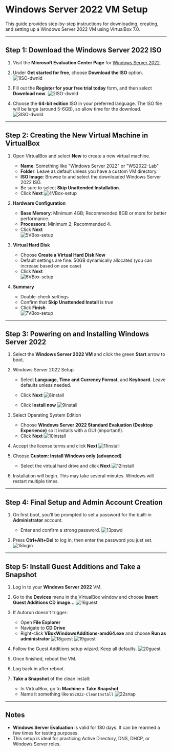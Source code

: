 
# Windows Server 2022 VM Setup
This guide provides step-by-step instructions for downloading, creating, and setting up a Windows Server 2022 VM using VirtualBox 7.0.

---

## Step 1: Download the Windows Server 2022 ISO

1. Visit the **Microsoft Evaluation Center Page** for [Windows Server 2022](https://www.microsoft.com/en-us/evalcenter/evaluate-windows-server-2022).
2. Under **Get started for free**, choose **Download the ISO** option.
   ![1ISO-dwnld](https://github.com/user-attachments/assets/ac4fe9cc-176e-4299-89a9-971c224ba04a)

3. Fill out the **Register for your free trial today** form, and then select **Download now**.
   ![2ISO-dwnld](https://github.com/user-attachments/assets/9056d2df-380f-471b-94b5-b0962cc3ef6e)

4. Choose the **64-bit edition** ISO in your preferred language. The ISO file will be large (around 5-6GB), so allow time for the download.
   ![3ISO-dwnld](https://github.com/user-attachments/assets/249a1db9-2395-4328-8818-e35000ba484d)


---

## Step 2: Creating the New Virtual Machine in VirtualBox

1. Open VirtualBox and select **New** to create a new virtual machine.

   - **Name**: Something like "Windows Server 2022" or "WS2022-Lab"
   - **Folder**: Leave as default unless you have a custom VM directory.
   - **ISO Image**: Browse to and select the downloaded Windows Server 2022 ISO.
   - Be sure to select **Skip Unattended Installation**.
   - Click **Next**
   ![4VBox-setup](https://github.com/user-attachments/assets/98b6e46b-038b-4bf0-a366-d5c14a12920f)


2. **Hardware Configuration**

   - **Base Memory**: Minimum 4GB; Recommended 8GB or more for better performance.
   - **Processors**: Minimum 2; Recommended 4.
   - Click **Next**  
   ![5VBox-setup](https://github.com/user-attachments/assets/3fbbb6a2-e2db-4b37-bccc-1b6ba5bd9bc4)

   
3. **Virtual Hard Disk**

   - Choose **Create a Virtual Hard Disk Now**
   - Default settings are fine: 50GB dynamically allocated (you can increase based on use case)
   - Click **Next**  
   ![6VBox-setup](https://github.com/user-attachments/assets/f5daf426-d0b4-4b6c-b3a8-c78870f5be13)


4. **Summary**

   - Double-check settings
   - Confirm that **Skip Unattended Install** is *true*
   - Click **Finish**  
   ![7VBox-setup](https://github.com/user-attachments/assets/7f0caf10-e14f-42ab-bec4-f181b8387286)


---

## Step 3: Powering on and Installing Windows Server 2022

1. Select the **Windows Server 2022 VM** and click the green **Start** arrow to boot.

2. Windows Server 2022 Setup

   - Select **Language**, **Time and Currency Format**, and **Keyboard**. Leave defaults unless needed.
   - Click **Next**
   ![8install](https://github.com/user-attachments/assets/12880674-3c7e-4eb7-83c0-f1fab0c4f733)


   - Click **Install now**
   ![9install](https://github.com/user-attachments/assets/5345e1e1-cbef-4b3d-848a-3f67e068ff0b)


3. Select Operating System Edition

   - Choose **Windows Server 2022 Standard Evaluation (Desktop Experience)** so it installs with a GUI (important!).
   - Click **Next**
   ![10install](https://github.com/user-attachments/assets/53296080-bd7f-4892-a37b-33cf887876f0)


4. Accept the license terms and click **Next**
   ![11install](https://github.com/user-attachments/assets/65392e75-8860-4cf6-9dff-bb12ad381412)


5. Choose **Custom: Install Windows only (advanced)**

   - Select the virtual hard drive and click **Next**
   ![12install](https://github.com/user-attachments/assets/755b22fa-eac7-4f82-b6f7-b04dddc5ed9f)


6. Installation will begin. This may take several minutes. Windows will restart multiple times.

---

## Step 4: Final Setup and Admin Account Creation

1. On first boot, you’ll be prompted to set a password for the built-in **Administrator** account.

   - Enter and confirm a strong password.
   ![13pswd](https://github.com/user-attachments/assets/cd6f0f21-599f-41ce-ab4a-757b31d63558)


2. Press **Ctrl+Alt+Del** to log in, then enter the password you just set.
   ![15login](https://github.com/user-attachments/assets/985e0ec1-0c03-4953-b265-6f57f568ad05)


---

## Step 5: Install Guest Additions and Take a Snapshot

1. Log in to your **Windows Server 2022** VM.

2. Go to the **Devices** menu in the VirtualBox window and choose **Insert Guest Additions CD image…**
   ![16guest](https://github.com/user-attachments/assets/8cc2ed15-50c7-4e12-9009-798505d634c4)


3. If Autorun doesn't trigger:
   - Open **File Explorer**
   - Navigate to **CD Drive**
   - Right-click **VBoxWindowsAdditions-amd64.exe** and choose **Run as administrator**
   ![18guest](https://github.com/user-attachments/assets/3adf7989-f095-416f-8521-f771d54f333b)
   ![19guest](https://github.com/user-attachments/assets/0d7b2f89-cbf9-4bd3-a3ce-1e4b39d0924e)


4. Follow the Guest Additions setup wizard. Keep all defaults.
   ![20guest](https://github.com/user-attachments/assets/25ea1a08-1b22-4a87-9312-7530fbd38a57)


5. Once finished, reboot the VM.

6. Log back in after reboot.

7. **Take a Snapshot** of the clean install:

   - In VirtualBox, go to **Machine > Take Snapshot**
   - Name it something like `WS2022-CleanInstall`
   ![22snap](https://github.com/user-attachments/assets/8741e08f-7438-4dce-b732-660cae2a7f60)


---

## Notes

- **Windows Server Evaluation** is valid for 180 days. It can be rearmed a few times for testing purposes.
- This setup is ideal for practicing Active Directory, DNS, DHCP, or Windows Server roles.
